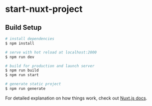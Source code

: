# start-nuxt-project

## Build Setup

```bash
# install dependencies
$ npm install

# serve with hot reload at localhost:2000
$ npm run dev

# build for production and launch server
$ npm run build
$ npm run start

# generate static project
$ npm run generate
```

For detailed explanation on how things work, check out [Nuxt.js docs](https://nuxtjs.org).
